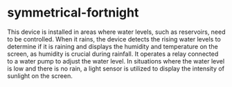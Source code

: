 # symmetrical-fortnight
 
This device is installed in areas where water levels, such as reservoirs, need to be controlled. When it rains, the device detects the rising water levels to determine if it is raining and displays the humidity and temperature on the screen, as humidity is crucial during rainfall. It operates a relay connected to a water pump to adjust the water level. In situations where the water level is low and there is no rain, a light sensor is utilized to display the intensity of sunlight on the screen.
